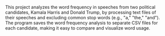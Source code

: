 This project analyzes the word frequency in speeches from two political candidates, Kamala Harris and Donald Trump, by processing text files of their speeches and excluding common stop words (e.g., "a," "the," "and"). The program saves the word frequency analysis to separate CSV files for each candidate, making it easy to compare and visualize word usage.
